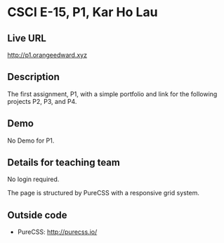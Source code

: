# CSCI E-15, P1, Kar Ho Lau

## Live URL
<http://p1.orangeedward.xyz>

## Description
The first assignment, P1, with a simple portfolio and link for the following projects P2, P3, and P4. 

## Demo
No Demo for P1. 

## Details for teaching team
No login required.

The page is structured by PureCSS with a responsive grid system.  

## Outside code
* PureCSS: http://purecss.io/